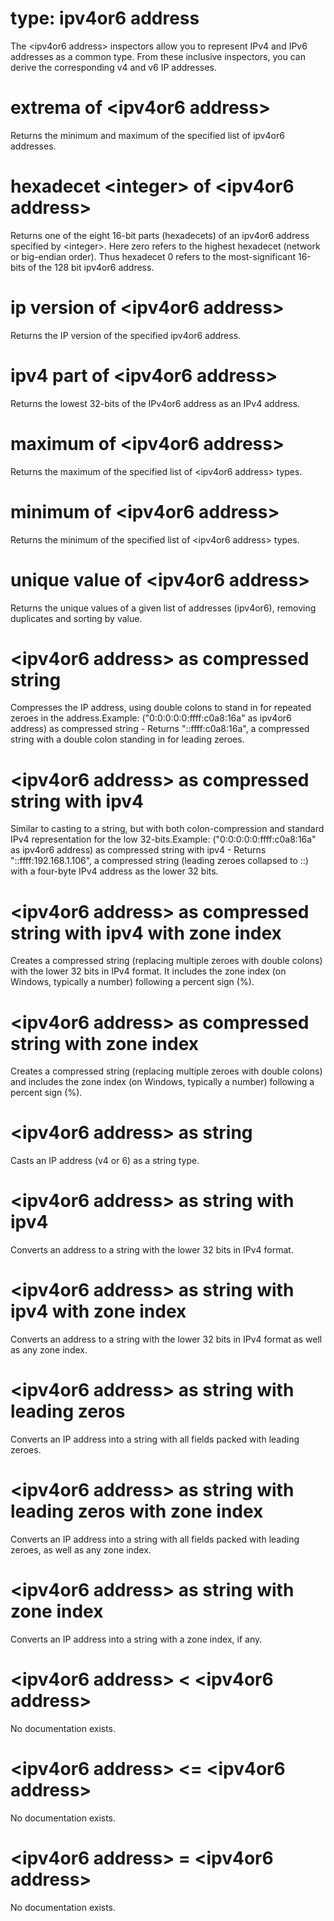 # type: ipv4or6 address

The &lt;ipv4or6 address&gt; inspectors allow you to represent IPv4 and IPv6 addresses as a common type. From these inclusive inspectors, you can derive the corresponding v4 and v6 IP addresses.

# extrema of &lt;ipv4or6 address&gt;

Returns the minimum and maximum of the specified list of ipv4or6 addresses.

# hexadecet &lt;integer&gt; of &lt;ipv4or6 address&gt;

Returns one of the eight 16-bit parts (hexadecets) of an ipv4or6 address specified by &lt;integer&gt;. Here zero refers to the highest hexadecet (network or big-endian order). Thus hexadecet 0 refers to the most-significant 16-bits of the 128 bit ipv4or6 address.

# ip version of &lt;ipv4or6 address&gt;

Returns the IP version of the specified ipv4or6 address.

# ipv4 part of &lt;ipv4or6 address&gt;

Returns the lowest 32-bits of the IPv4or6 address as an IPv4 address.

# maximum of &lt;ipv4or6 address&gt;

Returns the maximum of the specified list of &lt;ipv4or6 address&gt; types.

# minimum of &lt;ipv4or6 address&gt;

Returns the minimum of the specified list of &lt;ipv4or6 address&gt; types.

# unique value of &lt;ipv4or6 address&gt;

Returns the unique values of a given list of addresses (ipv4or6), removing duplicates and sorting by value.

# &lt;ipv4or6 address&gt; as compressed string

Compresses the IP address, using double colons to stand in for repeated zeroes in the address.Example: (&quot;0:0:0:0:0:ffff:c0a8:16a&quot; as ipv4or6 address) as compressed string - Returns &quot;::ffff:c0a8:16a&quot;, a compressed string with a double colon standing in for leading zeroes.

# &lt;ipv4or6 address&gt; as compressed string with ipv4

Similar to casting to a string, but with both colon-compression and standard IPv4 representation for the low 32-bits.Example: (&quot;0:0:0:0:0:ffff:c0a8:16a&quot; as ipv4or6 address) as compressed string with ipv4 - Returns &quot;::ffff:192.168.1.106&quot;, a compressed string (leading zeroes collapsed to ::) with a four-byte IPv4 address as the lower 32 bits.

# &lt;ipv4or6 address&gt; as compressed string with ipv4 with zone index

Creates a compressed string (replacing multiple zeroes with double colons) with the lower 32 bits in IPv4 format. It includes the zone index (on Windows, typically a number) following a percent sign (%).

# &lt;ipv4or6 address&gt; as compressed string with zone index

Creates a compressed string (replacing multiple zeroes with double colons) and includes the zone index (on Windows, typically a number) following a percent sign (%).

# &lt;ipv4or6 address&gt; as string

Casts an IP address (v4 or 6) as a string type.

# &lt;ipv4or6 address&gt; as string with ipv4

Converts an address to a string with the lower 32 bits in IPv4 format.

# &lt;ipv4or6 address&gt; as string with ipv4 with zone index

Converts an address to a string with the lower 32 bits in IPv4 format as well as any zone index.

# &lt;ipv4or6 address&gt; as string with leading zeros

Converts an IP address into a string with all fields packed with leading zeroes.

# &lt;ipv4or6 address&gt; as string with leading zeros with zone index

Converts an IP address into a string with all fields packed with leading zeroes, as well as any zone index.

# &lt;ipv4or6 address&gt; as string with zone index

Converts an IP address into a string with a zone index, if any.

# &lt;ipv4or6 address&gt; &lt; &lt;ipv4or6 address&gt;

No documentation exists.

# &lt;ipv4or6 address&gt; &lt;= &lt;ipv4or6 address&gt;

No documentation exists.

# &lt;ipv4or6 address&gt; = &lt;ipv4or6 address&gt;

No documentation exists.
